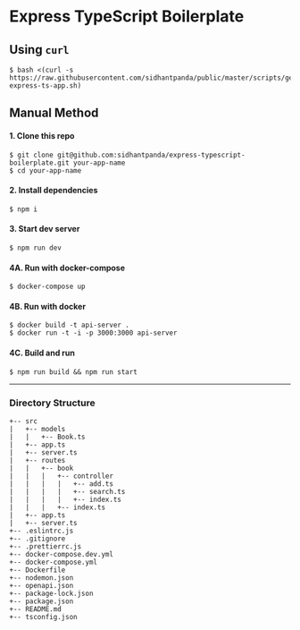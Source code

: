 # Express TypeScript Boilerplate

## Using `curl`
```
$ bash <(curl -s https://raw.githubusercontent.com/sidhantpanda/public/master/scripts/generate-express-ts-app.sh)
```

## Manual Method
#### 1. Clone this repo
```
$ git clone git@github.com:sidhantpanda/express-typescript-boilerplate.git your-app-name
$ cd your-app-name
```

#### 2. Install dependencies
```
$ npm i
```

#### 3. Start dev server
```
$ npm run dev
```

#### 4A. Run with docker-compose
```
$ docker-compose up
```

#### 4B. Run with docker
```
$ docker build -t api-server .
$ docker run -t -i -p 3000:3000 api-server
```


#### 4C. Build and run
```
$ npm run build && npm run start
```

---

### Directory Structure

```
+-- src
|   +-- models
|   |   +-- Book.ts
|   +-- app.ts
|   +-- server.ts
|   +-- routes
|   |   +-- book
|   |   |   +-- controller
|   |   |   |   +-- add.ts
|   |   |   |   +-- search.ts
|   |   |   |   +-- index.ts
|   |   |   +-- index.ts
|   +-- app.ts
|   +-- server.ts
+-- .eslintrc.js
+-- .gitignore
+-- .prettierrc.js
+-- docker-compose.dev.yml
+-- docker-compose.yml
+-- Dockerfile
+-- nodemon.json
+-- openapi.json
+-- package-lock.json
+-- package.json
+-- README.md
+-- tsconfig.json

```
